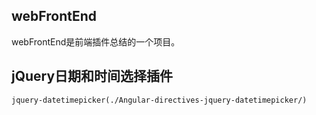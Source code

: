 ## webFrontEnd
webFrontEnd是前端插件总结的一个项目。

## jQuery日期和时间选择插件

	jquery-datetimepicker(./Angular-directives-jquery-datetimepicker/)

